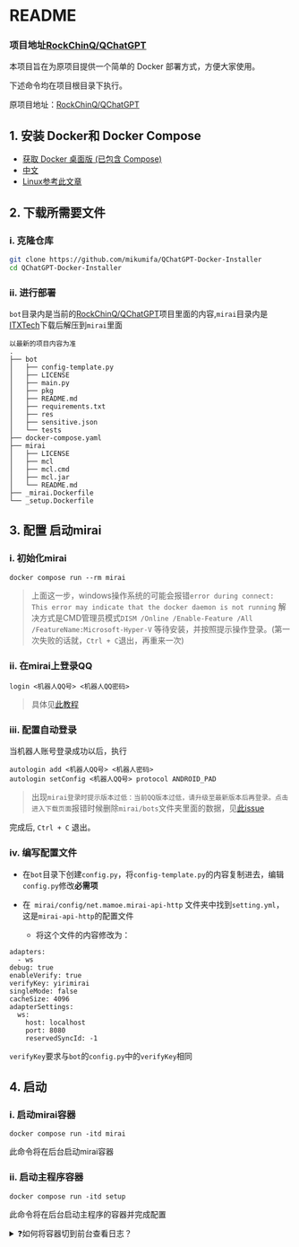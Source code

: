 # README

### 项目地址[RockChinQ/QChatGPT](https://github.com/RockChinQ/QChatGPT)

本项目旨在为原项目提供一个简单的 Docker 部署方式，方便大家使用。

下述命令均在项目根目录下执行。

原项目地址：[RockChinQ/QChatGPT](https://github.com/RockChinQ/QChatGPT)

## 1. 安装 Docker和 Docker Compose

- [获取 Docker 桌面版 (已包含 Compose)](https://docs.docker.com/get-docker/)
- [中文](https://dockerdocs.cn/get-docker/index.html)
- [Linux参考此文章](https://blog.csdn.net/Hilaph/article/details/124295252)

## 2. 下载所需要文件

### i. 克隆仓库

```bash
git clone https://github.com/mikumifa/QChatGPT-Docker-Installer
cd QChatGPT-Docker-Installer
```

### ii. 进行部署
`bot`目录内是当前的[RockChinQ/QChatGPT](https://github.com/RockChinQ/QChatGPT)项目里面的内容,`mirai`目录内是[ITXTech](https://github.com/iTXTech/mirai-console-loader/releases/download/v2.1.2/mcl-2.1.2.zip)下载后解压到`mirai`里面
```
以最新的项目内容为准
.
├── bot
│   ├── config-template.py
│   ├── LICENSE
│   ├── main.py
│   ├── pkg
│   ├── README.md
│   ├── requirements.txt
│   ├── res
│   ├── sensitive.json
│   └── tests
├── docker-compose.yaml
├── mirai
│   ├── LICENSE
│   ├── mcl
│   ├── mcl.cmd
│   ├── mcl.jar
│   └── README.md
├── _mirai.Dockerfile
└── _setup.Dockerfile
```
## 3. 配置 启动mirai

### i. 初始化mirai

```
docker compose run --rm mirai
```
> 上面这一步，windows操作系统的可能会报错`error during connect: This error may indicate that the docker daemon is not running` 
> 解决方式是CMD管理员模式`DISM /Online /Enable-Feature /All /FeatureName:Microsoft-Hyper-V`
等待安装，并按照提示操作登录。(第一次失败的话就，`Ctrl + C`退出，再重来一次)

### ii. 在mirai上登录QQ

```
login <机器人QQ号> <机器人QQ密码>
```
> 具体见[此教程](https://yiri-mirai.wybxc.cc/tutorials/01/configuration#4-%E7%99%BB%E5%BD%95-qq)

### iii. 配置自动登录

当机器人账号登录成功以后，执行
```
autologin add <机器人QQ号> <机器人密码>
autologin setConfig <机器人QQ号> protocol ANDROID_PAD
```

>出现`mirai登录时提示版本过低：当前QQ版本过低，请升级至最新版本后再登录。点击进入下载页面`报错时候删除`mirai/bots`文件夹里面的数据，见[此issue](https://github.com/RockChinQ/QChatGPT/issues/38)

完成后, `Ctrl + C` 退出。

### iv. 编写配置文件

- 在`bot`目录下创建`config.py`，将`config-template.py`的内容复制进去，编辑`config.py`修改**必需项**
- 在` mirai/config/net.mamoe.mirai-api-http` 文件夹中找到`setting.yml`，这是`mirai-api-http`的配置文件

  - 将这个文件的内容修改为：
```
adapters:
  - ws
debug: true
enableVerify: true
verifyKey: yirimirai
singleMode: false
cacheSize: 4096
adapterSettings:
  ws:
    host: localhost
    port: 8080
    reservedSyncId: -1
```
`verifyKey`要求与`bot`的`config.py`中的`verifyKey`相同
## 4. 启动

### i. 启动mirai容器
```
docker compose run -itd mirai
```
此命令将在后台启动mirai容器

### ii. 启动主程序容器
```
docker compose run -itd setup
```
此命令将在后台启动主程序的容器并完成配置

<details>
<summary>❓如何将容器切到前台查看日志？</summary>

查看容器进程
```
docker ps
```
在输出中查看容器的ID，例如：
```
root@docker-test:~# docker ps
CONTAINER ID   IMAGE                             COMMAND                  CREATED              STATUS              PORTS     NAMES
f633b8c1051c   qchatgpt-docker-installer-setup   "/bin/sh -c 'python …"   About a minute ago   Up About a minute             qchatgpt-docker-installer_setup_run_998f5335ab18
227e44d7d5a2   qchatgpt-docker-installer-mirai   "/bin/sh -c 'java -j…"   2 minutes ago        Up 2 minutes                  qchatgpt-docker-installer_mirai_run_c6c8f60da3aa
```
若要切换到主程序控制台，请查看`IMAGE`名为`qchatgpt-docker-installer-setup`的容器的`CONTAINER ID`，在这里是`f633b8c1051c`，于是使用以下命令将其切到前台：
```
docker attach f633b
```
这是便可以看到主程序的控制台，查看mirai控制台同理  

如需将其切到后台运行，请使用组合键`Ctrl+P+Q`
```
root@docker-test:~# docker attach f633b
[2022-12-18 07:00:27.247] manager.py (173) - [INFO] : [person_1010553892]发送消息:2
[2022-12-18 07:00:27.248] util.py (67) - [INFO] : message='Request to OpenAI API' method=post path=https://api.openai.com/v1/completions
[2022-12-18 07:00:29.629] util.py (67) - [INFO] : message='OpenAI API response' path=https://api.openai.com/v1/completions processing_ms=872 request_id=6d9f172ce9c1b3f315aa59dc09333836 response_code=200
[2022-12-18 07:00:29.631] manager.py (195) - [INFO] : 回复[person_1010553892]消息:我不明白你的意思。输入!help获取帮助
read escape sequence
root@docker-test:~#
```
</details>
